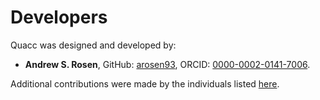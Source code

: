 # Developers

Quacc was designed and developed by:
- **Andrew S. Rosen**, GitHub: [arosen93](https://github.com/arosen93), ORCID: [0000-0002-0141-7006](https://orcid.org/0000-0002-0141-7006).

Additional contributions were made by the individuals listed [here](https://github.com/arosen93/quacc/graphs/contributors).
